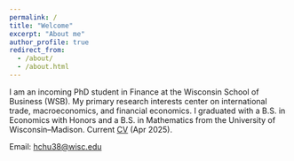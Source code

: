 ```yaml
---
permalink: /
title: "Welcome"
excerpt: "About me"
author_profile: true
redirect_from: 
  - /about/
  - /about.html
---
```


I am an incoming PhD student in Finance at the Wisconsin School of Business (WSB). My primary research interests center on international trade, macroeconomics, and financial economics. I graduated with a B.S. in Economics with Honors and a B.S. in Mathematics from the University of Wisconsin–Madison. Current <a href="/files/EricHsienchenChu_CV_PhD.pdf" target="_blank">CV</a> (Apr 2025).

Email: <a href="mailto:hchu38@wisc.edu">hchu38@wisc.edu</a>

<meta name="google-site-verification" content="JZJipXOKsAkyeXkI7YadTZj2YEOMBdSFy5SWF1x0418" />
